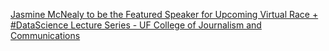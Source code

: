 [Jasmine McNealy to be the Featured Speaker for Upcoming Virtual Race + #DataScience Lecture Series - UF College of Journalism and Communications](https://qi.tc/qi/117637)